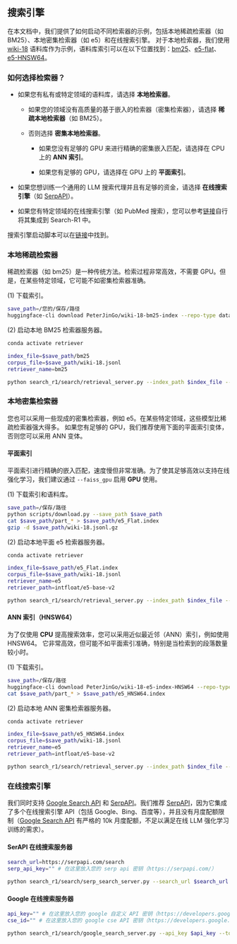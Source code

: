 ## 搜索引擎

在本文档中，我们提供了如何启动不同检索器的示例，包括本地稀疏检索器（如 BM25）、本地密集检索器（如 e5）和在线搜索引擎。
对于本地检索器，我们使用 [wiki-18](https://huggingface.co/datasets/PeterJinGo/wiki-18-corpus) 语料库作为示例，语料库索引可以在以下位置找到：[bm25](https://huggingface.co/datasets/PeterJinGo/wiki-18-bm25-index)、[e5-flat](https://huggingface.co/datasets/PeterJinGo/wiki-18-e5-index)、[e5-HNSW64](https://huggingface.co/datasets/PeterJinGo/wiki-18-e5-index-HNSW64)。

### 如何选择检索器？

- 如果您有私有或特定领域的语料库，请选择 **本地检索器**。

    - 如果您的领域没有高质量的基于嵌入的检索器（密集检索器），请选择 **稀疏本地检索器**（如 BM25）。

    - 否则选择 **密集本地检索器**。

        - 如果您没有足够的 GPU 来进行精确的密集嵌入匹配，请选择在 CPU 上的 **ANN 索引**。

        - 如果您有足够的 GPU，请选择在 GPU 上的 **平面索引**。


- 如果您想训练一个通用的 LLM 搜索代理并且有足够的资金，请选择 **在线搜索引擎**（如 [SerpAPI](https://serpapi.com/)）。


- 如果您有特定领域的在线搜索引擎（如 PubMed 搜索），您可以参考[链接](https://github.com/PeterGriffinJin/Search-R1/blob/main/search_r1/search/serp_search_server.py)自行将其集成到 Search-R1 中。

搜索引擎启动脚本可以在[链接](https://github.com/PeterGriffinJin/Search-R1/tree/main/example/retriever)中找到。

### 本地稀疏检索器

稀疏检索器（如 bm25）是一种传统方法。检索过程非常高效，不需要 GPU。但是，在某些特定领域，它可能不如密集检索器准确。

(1) 下载索引。
```bash
save_path=/您的/保存/路径
huggingface-cli download PeterJinGo/wiki-18-bm25-index --repo-type dataset --local-dir $save_path
```

(2) 启动本地 BM25 检索器服务器。
```bash
conda activate retriever

index_file=$save_path/bm25
corpus_file=$save_path/wiki-18.jsonl
retriever_name=bm25

python search_r1/search/retrieval_server.py --index_path $index_file --corpus_path $corpus_file --topk 3 --retriever_name $retriever_name
```


### 本地密集检索器

您也可以采用一些现成的密集检索器，例如 e5。在某些特定领域，这些模型比稀疏检索器强大得多。
如果您有足够的 GPU，我们推荐使用下面的平面索引变体，否则您可以采用 ANN 变体。

#### 平面索引

平面索引进行精确的嵌入匹配，速度慢但非常准确。为了使其足够高效以支持在线强化学习，我们建议通过 ```--faiss_gpu``` 启用 **GPU** 使用。

(1) 下载索引和语料库。
```bash
save_path=/保存/路径
python scripts/download.py --save_path $save_path
cat $save_path/part_* > $save_path/e5_Flat.index
gzip -d $save_path/wiki-18.jsonl.gz
```

(2) 启动本地平面 e5 检索器服务器。

```bash
conda activate retriever

index_file=$save_path/e5_Flat.index
corpus_file=$save_path/wiki-18.jsonl
retriever_name=e5
retriever_path=intfloat/e5-base-v2

python search_r1/search/retrieval_server.py --index_path $index_file --corpus_path $corpus_file --topk 3 --retriever_name $retriever_name --retriever_model $retriever_path --faiss_gpu

```


#### ANN 索引（HNSW64）

为了仅使用 **CPU** 提高搜索效率，您可以采用近似最近邻（ANN）索引，例如使用 HNSW64。
它非常高效，但可能不如平面索引准确，特别是当检索到的段落数量较小时。

(1) 下载索引。
```bash
save_path=/保存/路径
huggingface-cli download PeterJinGo/wiki-18-e5-index-HNSW64 --repo-type dataset --local-dir $save_path
cat $save_path/part_* > $save_path/e5_HNSW64.index
```


(2) 启动本地 ANN 密集检索器服务器。
```bash
conda activate retriever

index_file=$save_path/e5_HNSW64.index
corpus_file=$save_path/wiki-18.jsonl
retriever_name=e5
retriever_path=intfloat/e5-base-v2

python search_r1/search/retrieval_server.py --index_path $index_file --corpus_path $corpus_file --topk 3 --retriever_name $retriever_name --retriever_model $retriever_path
```


### 在线搜索引擎

我们同时支持 [Google Search API](https://developers.google.com/custom-search/v1/overview) 和 [SerpAPI](https://serpapi.com/)。我们推荐 [SerpAPI](https://serpapi.com/)，因为它集成了多个在线搜索引擎 API（包括 Google、Bing、百度等），并且没有月度配额限制（[Google Search API](https://developers.google.com/custom-search/v1/overview) 有严格的 10k 月度配额，不足以满足在线 LLM 强化学习训练的需求）。

#### SerAPI 在线搜索服务器

```bash
search_url=https://serpapi.com/search
serp_api_key="" # 在这里放入您的 serp api 密钥（https://serpapi.com/）

python search_r1/search/serp_search_server.py --search_url $search_url --topk 3 --serp_api_key $serp_api_key
```

#### Google 在线搜索服务器

```bash
api_key="" # 在这里放入您的 google 自定义 API 密钥（https://developers.google.com/custom-search/v1/overview）
cse_id="" # 在这里放入您的 google cse API 密钥（https://developers.google.com/custom-search/v1/overview）

python search_r1/search/google_search_server.py --api_key $api_key --topk 5 --cse_id $cse_id --snippet_only
```